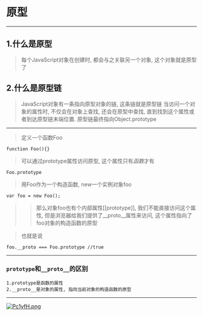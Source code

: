 # 原型
***
## 1.什么是原型
>每个JavaScript对象在创建时, 都会与之关联另一个对象, 这个对象就是原型了

## 2.什么是原型链
>JavaScript对象有一条指向原型对象的链, 这条链就是原型链
当访问一个对象的属性时, 不仅会在对象上查找, 还会在原型中查找, 直到找到这个属性或者到达原型链末端位置. 原型链最终指向Object.prototype
***


>定义一个函数Foo

    function Foo(){}

>可以通过prototype属性访问原型, 这个属性只有*函数*才有

    Foo.prototype

>用Foo作为一个构造函数, new一个实例对象foo

    var foo = new Foo();

>>那么对象foo也有个内部属性[[prototype]], 我们不能直接访问这个属性, 但是浏览器给我们提供了__proto__属性来访问, 这个属性指向了foo对象的构造函数的原型


>也就是说

    foo.__proto === Foo.prototype //true

***
### `prototype`和`__proto__`的区别
    1.prototype是函数的属性
    2.__proto__是对象的属性, 指向当前对象的构造函数的原型

***
[![Pc1yfH.png](https://s1.ax1x.com/2018/08/12/Pc1yfH.png)](https://imgchr.com/i/Pc1yfH)